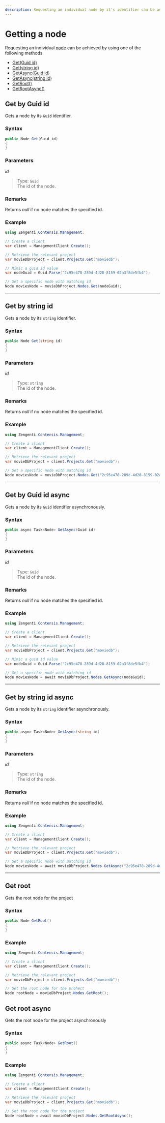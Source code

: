 ```yaml
---
description: Requesting an individual node by it's identifier can be achieved by using one of the `Get` method overloads.
---
```

# Getting a node

Requesting an individual [node](/model/node.md) can be achieved by using one of the following methods.

* [Get(Guid id)](#get-by-guid-id)
* [Get(string id)](#get-by-string-id)
* [GetAsync(Guid id)](#get-by-guid-id-async)
* [GetAsync(string id)](#get-by-string-id-async)
* [GetRoot()](#get-root)
* [GetRootAsync()](#get-root-async)


## Get by Guid id

Gets a node by its `Guid` identifier.

### Syntax

```cs
public Node Get(Guid id)
{
}
```

### Parameters

*id*
> Type: `Guid`  
> The id of the node.

### Remarks

Returns *null* if no node matches the specified id.

### Example

```cs
using Zengenti.Contensis.Management;

// Create a client
var client = ManagementClient.Create();

// Retrieve the relevant project
var movieDbProject = client.Projects.Get("moviedb");

// Mimic a guid id value
var nodeGuid = Guid.Parse("2c95e478-289d-4d28-8159-02a3f8de5fb4");

// Get a specific node with matching id
Node moviesNode = movieDbProject.Nodes.Get(nodeGuid);
```

---

## Get by string id

Gets a node by its `string` identifier.

### Syntax

```cs
public Node Get(string id)
{
}
```

### Parameters

*id*
> Type: `string`  
> The id of the node.

### Remarks

Returns *null* if no node matches the specified id.

### Example

```cs
using Zengenti.Contensis.Management;

// Create a client
var client = ManagementClient.Create();

// Retrieve the relevant project
var movieDbProject = client.Projects.Get("moviedb");

// Get a specific node with matching id
Node moviesNode = movieDbProject.Nodes.Get("2c95e478-289d-4d28-8159-02a3f8de5fb4");
```

---

## Get by Guid id async

Gets a node by its `Guid` identifier asynchronously.

### Syntax

```cs
public async Task<Node> GetAsync(Guid id)
{
}
```

### Parameters

*id*
> Type: `Guid`  
> The id of the node.

### Remarks

Returns *null* if no node matches the specified id.

### Example

```cs
using Zengenti.Contensis.Management;

// Create a client
var client = ManagementClient.Create();

// Retrieve the relevant project
var movieDbProject = client.Projects.Get("moviedb");

// Mimic a guid id value
var nodeGuid = Guid.Parse("2c95e478-289d-4d28-8159-02a3f8de5fb4");

// Get a specific node with matching id
Node moviesNode = await movieDbProject.Nodes.GetAsync(nodeGuid);
```

---

## Get by string id async

Gets a node by its `string` identifier asynchronously.

### Syntax

```cs
public async Task<Node> GetAsync(string id)
{
}
```

### Parameters

*id*
> Type: `string`  
> The id of the node.

### Remarks

Returns *null* if no node matches the specified id.

### Example

```cs
using Zengenti.Contensis.Management;

// Create a client
var client = ManagementClient.Create();

// Retrieve the relevant project
var movieDbProject = client.Projects.Get("moviedb");

// Get a specific node with matching id
Node moviesNode = await movieDbProject.Nodes.GetAsync("2c95e478-289d-4d28-8159-02a3f8de5fb4");
```

---

## Get root

Gets the root node for the project

### Syntax

```cs
public Node GetRoot()
{
}
```

### Example

```cs
using Zengenti.Contensis.Management;

// Create a client
var client = ManagementClient.Create();

// Retrieve the relevant project
var movieDbProject = client.Projects.Get("moviedb");

// Get the root node for the prohect
Node rootNode = movieDbProject.Nodes.GetRoot();
```

## Get root async

Gets the root node for the project asynchronously

### Syntax

```cs
public async Task<Node> GetRoot()
{
}
```

### Example

```cs
using Zengenti.Contensis.Management;

// Create a client
var client = ManagementClient.Create();

// Retrieve the relevant project
var movieDbProject = client.Projects.Get("moviedb");

// Get the root node for the project
Node rootNode = await movieDbProject.Nodes.GetRootAsync();
```

